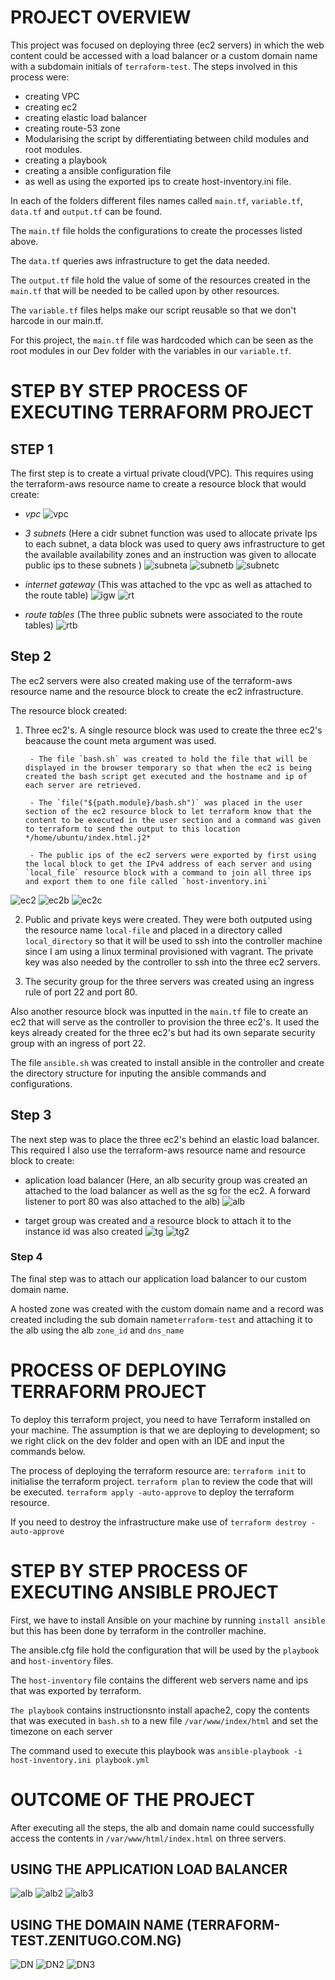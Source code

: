 # PROJECT OVERVIEW
This project was focused on deploying three (ec2 servers) in which the web content could be accessed with a load balancer or a custom domain name with a subdomain initials of `terraform-test`. The steps involved in this process were:
- creating VPC
- creating ec2
- creating elastic load balancer
- creating route-53 zone
- Modularising the script by differentiating between child modules and root modules.
- creating a playbook
- creating a ansible configuration file
- as well as using the exported ips to create host-inventory.ini file.

In each of the folders different files names called `main.tf`, `variable.tf`, `data.tf` and `output.tf` can be found. 

The `main.tf` file holds the configurations to create the processes listed above.

The `data.tf` queries aws infrastructure to get the data needed.

The `output.tf` file hold the value of some of the resources created in the `main.tf` that will be needed to be called upon by other resources.

The `variable.tf` files helps make our script reusable so that we don't harcode in our main.tf.

For this project, the `main.tf` file was hardcoded which can be seen as the root modules in our Dev folder  with the variables in our `variable.tf`. 

# STEP BY STEP PROCESS OF EXECUTING TERRAFORM PROJECT
## STEP 1
The first step is to create a virtual private cloud(VPC). This requires using the terraform-aws resource name to create a resource block that would create:
- *vpc*
![vpc](./images/vpc.png)

- *3 subnets* (Here a cidr subnet function was used to allocate private Ips to each subnet, a data block was used to query aws infrastructure to get the available availability zones and an instruction was given to allocate public ips to these subnets )
![subneta](./images/subnet-a.png)
![subnetb](./images/subnet-b.png)
![subnetc](./images/subnet-c.png)

- *internet gateway* (This was attached to the vpc as well as attached to the route table)
![igw](./images/igw.png)
![rt](./images/rt-1.png)

- *route tables* (The three public subnets were associated to the route tables)
![rtb](./images/rt-2.png)

##  Step 2
The ec2 servers were also created making use of the terraform-aws resource name and the resource block to create the ec2 infrastructure. 

The resource block created:
1. Three ec2's. A single resource block was used to create the three ec2's beacause the count meta argument was used.

        - The file `bash.sh` was created to hold the file that will be displayed in the browser temporary so that when the ec2 is being created the bash script get executed and the hostname and ip of each server are retrieved.

        - The `file("${path.module}/bash.sh")` was placed in the user section of the ec2 resource block to let terraform know that the content to be executed in the user section and a command was given to terraform to send the output to this location */home/ubuntu/index.html.j2*

        - The public ips of the ec2 servers were exported by first using the local block to get the IPv4 address of each server and using `local_file` resource block with a command to join all three ips and export them to one file called `host-inventory.ini`

![ec2](./images/ec2-a.png)
![ec2b](./images/ec2-b.png)
![ec2c](./images/ec2-c.png)

2. Public and private keys were created. They were both outputed using the resource name `local-file` and placed in a directory called `local_directory` so that it will be used to ssh into the controller machine since I am using a linux terminal provisioned with vagrant. The private key was also needed by the controller to ssh into the three ec2 servers. 

3. The security group for the three servers was created using an ingress rule of port 22 and port 80.

Also another resource block was inputted in the `main.tf` file to create an ec2 that will serve as the controller to provision the three ec2's. It used the keys already created for the three ec2's but had its own separate security group with an ingress of port 22.

The file `ansible.sh` was created to install ansible in the controller and create the directory structure for inputing the ansible commands and configurations.

## Step 3
The next step was to place the three ec2's behind an elastic load balancer. This required I also use the terraform-aws resource name and resource block to create:
- aplication load balancer (Here, an alb security group was created an attached to the load balancer as well as the sg for the ec2. A forward listener to port 80 was also attached to the alb)
![alb](./images/alb.png)

- target group was created and a resource block to attach it to the instance id was also created
![tg](./images/tg-1.png) 
![tg2](./images/tg-2.png)

### Step 4
The final step was to attach our application load balancer to our custom domain name.

A hosted zone was created with the custom domain name and a record was created including the sub domain name`terraform-test` and attaching it to the alb using the alb `zone_id` and `dns_name`


# PROCESS OF DEPLOYING TERRAFORM PROJECT
To deploy this terraform project, you need to have Terraform installed on your machine. The assumption is that we are deploying to development; so we right click on the dev folder and open with an IDE and input the commands below.

The process of deploying the terraform resource are:
`terraform init` to initialise the terraform project.
`terraform plan` to review the code that will be executed.
`terraform apply -auto-approve` to deploy the terraform resource.

If you need to destroy the infrastructure make use of `terraform destroy -auto-approve`



# STEP BY STEP PROCESS OF EXECUTING ANSIBLE PROJECT
First, we have to install Ansible on your machine by running `install ansible` but this has been done by terraform in the controller machine.

The ansible.cfg file hold the configuration that will be used by the `playbook` and `host-inventory` files. 

The `host-inventory` file contains the different web servers name and ips that was exported by terraform.

`The playbook` contains instructionsnto install apache2, copy the contents that was executed in `bash.sh` to a new file `/var/www/index/html` and set the timezone on each server

The command used to execute this playbook was `ansible-playbook -i host-inventory.ini playbook.yml`


# OUTCOME OF THE PROJECT
After executing all the steps, the alb and domain name could successfully access  the contents in `/var/www/html/index.html` on three servers.

## USING THE APPLICATION LOAD BALANCER
![alb](./images/alb-ip1.png)
![alb2](./images/alb-ip2.png)
![alb3](./images/alb-ip3.png)


## USING THE DOMAIN NAME (TERRAFORM-TEST.ZENITUGO.COM.NG)
![DN](./images/test-1.png)
![DN2](./images/test-2.png)
![DN3](./images/test-3.png)




